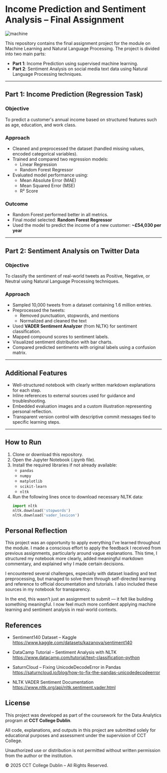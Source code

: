 # Income Prediction and Sentiment Analysis – Final Assignment

![machine](https://github.com/user-attachments/assets/ef18e1fc-7438-49ef-a437-474be9afd81d)


This repository contains the final assignment project for the module on Machine Learning and Natural Language Processing. The project is divided into two main parts:

- **Part 1**: Income Prediction using supervised machine learning.
- **Part 2**: Sentiment Analysis on social media text data using Natural Language Processing techniques.

---

## Part 1: Income Prediction (Regression Task)

### Objective
To predict a customer's annual income based on structured features such as age, education, and work class.

### Approach
- Cleaned and preprocessed the dataset (handled missing values, encoded categorical variables).
- Trained and compared two regression models:
  - Linear Regression
  - Random Forest Regressor
- Evaluated model performance using:
  - Mean Absolute Error (MAE)
  - Mean Squared Error (MSE)
  - R² Score

### Outcome
- Random Forest performed better in all metrics.
- Final model selected: **Random Forest Regressor**
- Used the model to predict the income of a new customer: **~£54,030 per year**

---

## Part 2: Sentiment Analysis on Twitter Data

### Objective
To classify the sentiment of real-world tweets as Positive, Negative, or Neutral using Natural Language Processing techniques.

### Approach
- Sampled 10,000 tweets from a dataset containing 1.6 million entries.
- Preprocessed the tweets:
  - Removed punctuation, stopwords, and mentions
  - Normalized and cleaned the text
- Used **VADER Sentiment Analyzer** (from NLTK) for sentiment classification.
- Mapped compound scores to sentiment labels.
- Visualized sentiment distribution with bar charts.
- Compared predicted sentiments with original labels using a confusion matrix.

---

## Additional Features

- Well-structured notebook with clearly written markdown explanations for each step.
- Inline references to external sources used for guidance and troubleshooting.
- Embedded evaluation images and a custom illustration representing personal reflection.
- Transparent version control with descriptive commit messages tied to specific learning steps.

---

## How to Run

1. Clone or download this repository.
2. Open the Jupyter Notebook (.ipynb file).
3. Install the required libraries if not already available:
   - `pandas`
   - `numpy`
   - `matplotlib`
   - `scikit-learn`
   - `nltk`
4. Run the following lines once to download necessary NLTK data:
   ```python
   import nltk
   nltk.download('stopwords')
   nltk.download('vader_lexicon')

## Personal Reflection
This project was an opportunity to apply everything I’ve learned throughout the module. I made a conscious effort to apply the feedback I received from previous assignments, particularly around vague explanations. This time, I structured my notebook more clearly, added meaningful markdown commentary, and explained why I made certain decisions.

I encountered several challenges, especially with dataset loading and text preprocessing, but managed to solve them through self-directed learning and reference to official documentation and tutorials. I also included these sources in my notebook for transparency.

In the end, this wasn’t just an assignment to submit — it felt like building something meaningful. I now feel much more confident applying machine learning and sentiment analysis in real-world contexts.

## References
- Sentiment140 Dataset – Kaggle
https://www.kaggle.com/datasets/kazanova/sentiment140

- DataCamp Tutorial – Sentiment Analysis with NLTK
https://www.datacamp.com/tutorial/text-classification-python

- SaturnCloud – Fixing UnicodeDecodeError in Pandas
https://saturncloud.io/blog/how-to-fix-the-pandas-unicodedecodeerror

- NLTK VADER Sentiment Documentation
https://www.nltk.org/api/nltk.sentiment.vader.html


## **License**

This project was developed as part of the coursework for the Data Analytics program at **CCT College Dublin**.

All code, explanations, and outputs in this project are submitted solely for educational purposes and assessment under the supervision of CCT College.

Unauthorized use or distribution is not permitted without written permission from the author or the institution.

© 2025 CCT College Dublin – All Rights Reserved.
